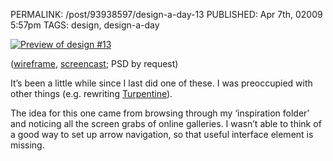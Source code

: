 PERMALINK: /post/93938597/design-a-day-13
PUBLISHED: Apr 7th, 02009 5:57pm
TAGS: design, design-a-day

[![Preview of design #13][img]][fl]

 [fl]: http://flickr.com/photos/stilist/3422486552/
 [img]: http://farm4.static.flickr.com/3169/3422486552_9fd5a561aa.jpg

([wireframe][wf], [screencast][sc]; <abbr class='smallcaps'>PSD</abbr> by
request)

 [sc]: http://flickr.com/photos/stilist/3422486418/
 [wf]: http://flickr.com/photos/stilist/3422486550/

It’s been a little while since I last did one of these. I was preoccupied with
other things (<abbr lang='la'>e.g.</abbr> rewriting [Turpentine][turp]).

 [turp]: http://github.com/stilist/turpentine/

The idea for this one came from browsing through my ‘inspiration folder’ and
noticing all the screen grabs of online galleries. I wasn’t able to think of a
good way to set up arrow navigation, so that useful interface element is
missing.
